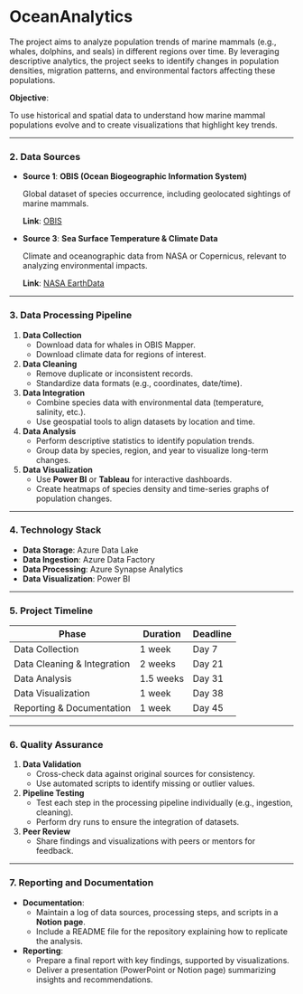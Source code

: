# OceanAnalytics
The project aims to analyze population trends of marine mammals (e.g., whales, dolphins, and seals) in different regions over time. By leveraging descriptive analytics, the project seeks to identify changes in population densities, migration patterns, and environmental factors affecting these populations.

**Objective**:

To use historical and spatial data to understand how marine mammal populations evolve and to create visualizations that highlight key trends.

---

### **2. Data Sources**

- **Source 1**: **OBIS (Ocean Biogeographic Information System)**
    
    Global dataset of species occurrence, including geolocated sightings of marine mammals.
    
    **Link**: [OBIS](https://obis.org/)
    
- **Source 3**: **Sea Surface Temperature & Climate Data**
    
    Climate and oceanographic data from NASA or Copernicus, relevant to analyzing environmental impacts.
    
    **Link**: [NASA EarthData](https://earthdata.nasa.gov/)
    

---

### **3. Data Processing Pipeline**

1. **Data Collection**
    - Download data for whales in OBIS Mapper.
    - Download climate data for regions of interest.
2. **Data Cleaning**
    - Remove duplicate or inconsistent records.
    - Standardize data formats (e.g., coordinates, date/time).
3. **Data Integration**
    - Combine species data with environmental data (temperature, salinity, etc.).
    - Use geospatial tools to align datasets by location and time.
4. **Data Analysis**
    - Perform descriptive statistics to identify population trends.
    - Group data by species, region, and year to visualize long-term changes.
5. **Data Visualization**
    - Use **Power BI** or **Tableau** for interactive dashboards.
    - Create heatmaps of species density and time-series graphs of population changes.

---

### **4. Technology Stack**

- **Data Storage**: Azure Data Lake
- **Data Ingestion**: Azure Data Factory
- **Data Processing**: Azure Synapse Analytics
- **Data Visualization**: Power BI

---

### **5. Project Timeline**

| **Phase** | **Duration** | **Deadline** |
| --- | --- | --- |
| Data Collection | 1 week | Day 7 |
| Data Cleaning & Integration | 2 weeks | Day 21 |
| Data Analysis | 1.5 weeks | Day 31 |
| Data Visualization | 1 week | Day 38 |
| Reporting & Documentation | 1 week | Day 45 |

---

### **6. Quality Assurance**

1. **Data Validation**
    - Cross-check data against original sources for consistency.
    - Use automated scripts to identify missing or outlier values.
2. **Pipeline Testing**
    - Test each step in the processing pipeline individually (e.g., ingestion, cleaning).
    - Perform dry runs to ensure the integration of datasets.
3. **Peer Review**
    - Share findings and visualizations with peers or mentors for feedback.

---

### **7. Reporting and Documentation**

- **Documentation**:
    - Maintain a log of data sources, processing steps, and scripts in a **Notion page**.
    - Include a README file for the repository explaining how to replicate the analysis.
- **Reporting**:
    - Prepare a final report with key findings, supported by visualizations.
    - Deliver a presentation (PowerPoint or Notion page) summarizing insights and recommendations.
